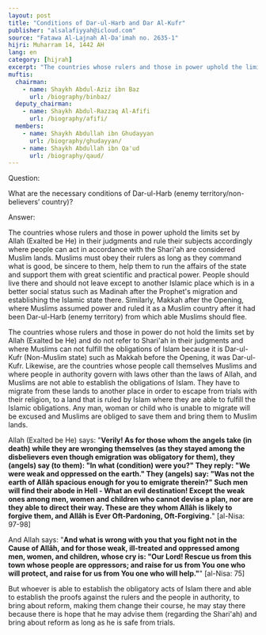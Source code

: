 ```yaml
---
layout: post
title: "Conditions of Dar-ul-Harb and Dar Al-Kufr"
publisher: "alsalafiyyah@icloud.com"
source: "Fatawa Al-Lajnah Al-Da'imah no. 2635-1"
hijri: Muharram 14, 1442 AH
lang: en
category: [hijrah]
excerpt: "The countries whose rulers and those in power uphold the limits set by Allah (Exalted be He) in their judgments and rule their subjects accordingly where people can act in accordance with the Shari'ah are considered Muslim lands."
muftis:
  chairman: 
    - name: Shaykh Abdul-Aziz ibn Baz
      url: /biography/binbaz/
  deputy_chairman:
    - name: Shaykh Abdul-Razzaq Al-Afifi
      url: /biography/afifi/
  members: 
    - name: Shaykh Abdullah ibn Ghudayyan
      url: /biography/ghudayyan/
    - name: Shaykh Abdullah ibn Qa'ud
      url: /biography/qaud/
---
```


Question:

What are the necessary conditions of Dar-ul-Harb (enemy territory/non-believers’ country)?

Answer:

The countries whose rulers and those in power uphold the limits set by Allah (Exalted be He) in their judgments and rule their subjects accordingly where people can act in accordance with the Shari'ah are considered Muslim lands. Muslims must obey their rulers as long as they command what is good, be sincere to them, help them to run the affairs of the state and support them with great scientific and practical power. People should live there and should not leave except to another Islamic place which is in a better social status such as Madinah after the Prophet's migration and establishing the Islamic state there. Similarly, Makkah after the Opening, where Muslims assumed power and ruled it as a Muslim country after it had been Dar-ul-Harb (enemy territory) from which able Muslims should flee.

The countries whose rulers and those in power do not hold the limits set by Allah (Exalted be He) and do not refer to Shari'ah in their judgments and where Muslims can not fulfill the obligations of Islam because it is Dar-ul-Kufr (Non-Muslim state) such as Makkah before the Opening, it was Dar-ul-Kufr. Likewise, are the countries whose people call themselves Muslims and where people in authority govern with laws other than the laws of Allah, and Muslims are not able to establish the obligations of Islam. They have to migrate from these lands to another place in order to escape from trials with their religion, to a land that is ruled by Islam where they are able to fulfill the Islamic obligations. Any man, woman or child who is unable to migrate will be excused and Muslims are obliged to save them and bring them to Muslim lands. 

Allah (Exalted be He) says: "**Verily! As for those whom the angels take (in death) while they are wronging themselves (as they stayed among the disbelievers even though emigration was obligatory for them), they (angels) say (to them): "In what (condition) were you?" They reply: "We were weak and oppressed on the earth." They (angels) say: "Was not the earth of Allâh spacious enough for you to emigrate therein?" Such men will find their abode in Hell - What an evil destination! Except the weak ones among men, women and children who cannot devise a plan, nor are they able to direct their way. These are they whom Allâh is likely to forgive them, and Allâh is Ever Oft-Pardoning, Oft-Forgiving.**" [al-Nisa: 97-98]

And Allah says: "**And what is wrong with you that you fight not in the Cause of Allâh, and for those weak, ill-treated and oppressed among men, women, and children, whose cry is: "Our Lord! Rescue us from this town whose people are oppressors; and raise for us from You one who will protect, and raise for us from You one who will help."**" [al-Nisa: 75]

But whoever is able to establish the obligatory acts of Islam there and able to establish the proofs against the rulers and the people in authority, to bring about reform, making them change their course, he may stay there because there is hope that he may advise them (regarding the Shari'ah) and bring about reform as long as he is safe from trials.
